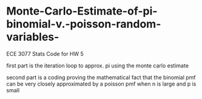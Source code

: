 # Monte-Carlo-Estimate-of-pi-binomial-v.-poisson-random-variables-
ECE 3077 Stats Code for HW 5 

first part is the iteration loop to approx. pi using the monte carlo estimate 

second part is a coding proving the mathematical fact that the binomial pmf can be very closely approximated by a poisson pmf when n is large and p is small 
